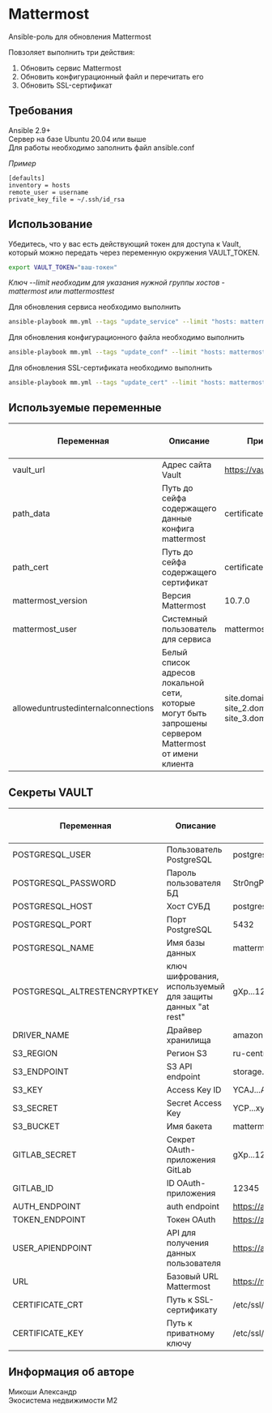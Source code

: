 # Mattermost

Ansible-роль для обновления Mattermost

Повзоляет выполнить три действия:
1. Обновить сервис Mattermost
2. Обновить конфигурационный файл и перечитать его
3. Обновить SSL-сертификат


## Требования

Ansible 2.9+  
Сервер на базе Ubuntu 20.04 или выше  
Для работы необходимо заполнить файл ansible.conf

*Пример*  
```
[defaults]
inventory = hosts
remote_user = username
private_key_file = ~/.ssh/id_rsa
```

## Использование

Убедитесь, что у вас есть действующий токен для доступа к Vault, который можно передать через переменную окружения VAULT_TOKEN. 

```bash
export VAULT_TOKEN="ваш-токен"
```

*Ключ --limit необходим для указания нужной группы хостов - mattermost или mattermosttest*  

Для обновления сервиса необходимо выполнить

```bash
ansible-playbook mm.yml --tags "update_service" --limit "hosts: mattermosttest"
```

Для обновления конфигурационного файла необходимо выполнить 

```bash
ansible-playbook mm.yml --tags "update_conf" --limit "hosts: mattermosttest"
```

Для обновления SSL-сертификата необходимо выполнить

```bash
ansible-playbook mm.yml --tags "update_cert" --limit "hosts: mattermosttest"
```

## Используемые переменные

| Переменная | Описание | Пример значения | Значение по умолчанию |
|---|---|---|---|
| vault_url | Адрес сайта Vault | https://vault.domain.com:8200 | - |
| path_data | Путь до сейфа содержащего данные конфига mattermost | certificates/data/mattermost | - |
| path_cert | Путь до сейфа содержащего сертификат | certificates/data/mattermost | - |
| mattermost_version | Версия Mattermost | 10.7.0 | - |
| mattermost_user | Системный пользователь для сервиса | mattermost | - |
| alloweduntrustedinternalconnections | Белый список адресов локальной сети, которые могут быть запрошены сервером Mattermost от имени клиента | site.domain.com, site_2.domain.com, site_3.domain.com, etc. | - |


## Секреты VAULT
| Переменная | Описание | Пример значения | Значение по умолчанию |
|---|---|---|---|
| POSTGRESQL_USER | Пользователь PostgreSQL | postgres | - |
| POSTGRESQL_PASSWORD | Пароль пользователя БД | Str0ngP@ss | - |
| POSTGRESQL_HOST | Хост СУБД | postgresql.domain.com | - |
| POSTGRESQL_PORT | Порт PostgreSQL	| 5432 | - |
| POSTGRESQL_NAME | Имя базы данных | mattermost | - |
| POSTGRESQL_ALTRESTENCRYPTKEY | ключ шифрования, используемый для защиты данных "at rest" | gXp...123 | - |
| DRIVER_NAME | Драйвер хранилища | amazons3 | - |
| S3_REGION | Регион S3 | ru-central1 | - |
| S3_ENDPOINT | S3 API endpoint | storage.yandexcloud.net | - |
| S3_KEY | Access Key ID | YCAJ...ABC | - |
| S3_SECRET | Secret Access Key | YCP...xyz | - |
| S3_BUCKET | Имя бакета | mattermost | - |
| GITLAB_SECRET | Секрет OAuth-приложения GitLab | gXp...123 | - |
| GITLAB_ID | ID OAuth-приложения | 12345 | - |
| AUTH_ENDPOINT | auth endpoint | https://auth.m2.ru/oauth/authorize.php | - |
| TOKEN_ENDPOINT | Токен OAuth | https://auth.m2.ru/oauth/token.php | - |
| USER_APIENDPOINT | API для получения данных пользователя | https://auth.m2.ru/oauth/resource.php | - |
| URL | Базовый URL Mattermost | https://mm.m2.ru | - |
| CERTIFICATE_CRT | Путь к SSL-сертификату | /etc/ssl/mattermost.crt | - |
| CERTIFICATE_KEY | Путь к приватному ключу | /etc/ssl/mattermost.key | - |





## Информация об авторе
Микоши Александр  
Экосистема недвижимости М2